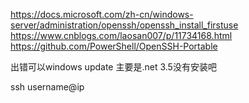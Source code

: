 https://docs.microsoft.com/zh-cn/windows-server/administration/openssh/openssh_install_firstuse
https://www.cnblogs.com/laosan007/p/11734168.html
https://github.com/PowerShell/OpenSSH-Portable

出错可以windows update 主要是.net 3.5没有安装吧

ssh username@ip